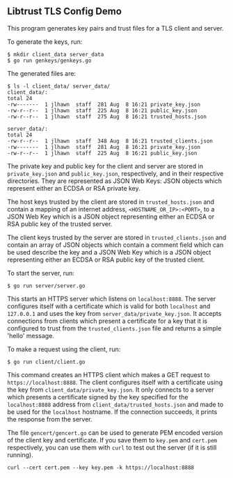 ## Libtrust TLS Config Demo

This program generates key pairs and trust files for a TLS client and server.

To generate the keys, run:

```
$ mkdir client_data server_data
$ go run genkeys/genkeys.go
```

The generated files are:

```
$ ls -l client_data/ server_data/
client_data/:
total 24
-rw-------  1 jlhawn  staff  281 Aug  8 16:21 private_key.json
-rw-r--r--  1 jlhawn  staff  225 Aug  8 16:21 public_key.json
-rw-r--r--  1 jlhawn  staff  275 Aug  8 16:21 trusted_hosts.json

server_data/:
total 24
-rw-r--r--  1 jlhawn  staff  348 Aug  8 16:21 trusted_clients.json
-rw-------  1 jlhawn  staff  281 Aug  8 16:21 private_key.json
-rw-r--r--  1 jlhawn  staff  225 Aug  8 16:21 public_key.json
```

The private key and public key for the client and server are stored in
`private_key.json` and `public_key.json`, respectively, and in their respective
directories. They are represented as JSON Web Keys: JSON objects which represent
either an ECDSA or RSA private key.

The host keys trusted by the client are
stored in `trusted_hosts.json` and contain a mapping of an internet address,
`<HOSTNAME_OR_IP>:<PORT>`, to a JSON Web Key which is a JSON object
representing either an ECDSA or RSA public key of the trusted server.

The client keys trusted by the server are stored in `trusted_clients.json`
and contain an array of JSON objects which contain a comment field which can
be used describe the key and a JSON Web Key which is a JSON object representing
either an ECDSA or RSA public key of the trusted client.

To start the server, run:

```
$ go run server/server.go
```

This starts an HTTPS server which listens on `localhost:8888`. The server
configures itself with a certificate which is valid for both `localhost` and
`127.0.0.1` and uses the key from `server_data/private_key.json`. It accepts
connections from clients which present a certificate for a key that it is
configured to trust from the `trusted_clients.json` file and returns a simple
'hello' message.

To make a request using the client, run:

```
$ go run client/client.go
```

This command creates an HTTPS client which makes a GET request to `https://localhost:8888`.
The client configures itself with a certificate using the key from `client_data/private_key.json`.
It only connects to a server which presents a certificate signed by the key
specified for the `localhost:8888` address from `client_data/trusted_hosts.json`
and made to be used for the `localhost` hostname. If the connection succeeds,
it prints the response from the server.

The file `gencert/gencert.go` can be used to generate PEM encoded version of
the client key and certificate. If you save them to `key.pem` and `cert.pem`
respectively, you can use them with `curl` to test out the server (if it is
still running).

```
curl --cert cert.pem --key key.pem -k https://localhost:8888
``` 
